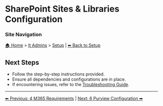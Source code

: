 <!-- description: Documentation about SharePoint Sites & Libraries Configuration for Your Organization. -->

# SharePoint Sites & Libraries Configuration

### Site Navigation
[🏠 Home](../../README.md) > [It Admins](../README.md) > [Setup](README.md) | [⬅ Back to Setup](README.md)

## Next Steps
- Follow the step-by-step instructions provided.
- Ensure all dependencies and configurations are in place.
- If encountering issues, refer to the [Troubleshooting Guide](10-troubleshooting.md).

---

[⬅ Previous: 4 M365 Requirements](4-m365-requirements.md) | [Next: 6 Purview Configuration ➡](6-purview-configuration.md)